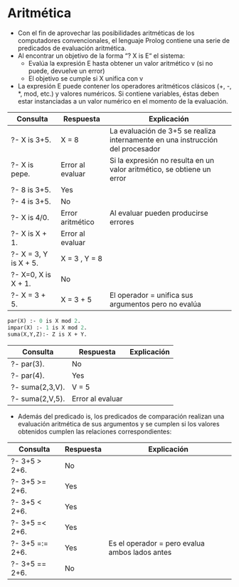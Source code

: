 # Aritmética

* Con el fin de aprovechar las posibilidades aritméticas de los computadores convencionales, el lenguaje Prolog
contiene una serie de predicados de evaluación aritmética.
* Al encontrar un objetivo de la forma “? X is E“ el sistema:
  * Evalúa la expresión E hasta obtener un valor aritmético v (si no puede, devuelve un error)
  * El objetivo se cumple si X unifica con v
* La expresión E puede contener los operadores aritméticos clásicos (+, -, *, mod, etc.) y valores numéricos. Si contiene variables, éstas deben estar instanciadas a un valor numérico en el momento de la evaluación.

| Consulta | Respuesta | Explicación |
| -- | -- | -- |
| ?- X is 3+5. | X = 8 | La evaluación de 3+5 se realiza internamente en una instrucción del procesador |
| ?- X is pepe. | Error al evaluar | Si la expresión no resulta en un valor aritmético, se obtiene un error |
| ?- 8 is 3+5. | Yes | |
| ?- 4 is 3+5. | No | |
| ?- X is 4/0. | Error aritmético | Al evaluar pueden producirse errores |
| ?- X is X + 1. | Error al evaluar | |
| ?- X = 3, Y is X + 5. | X = 3 , Y = 8 | |
| ?- X=0, X is X + 1. | No | |
| ?- X = 3 + 5. | X = 3 + 5 | El operador = unifica sus argumentos pero no evalúa |

```pl
par(X) :- 0 is X mod 2.
impar(X) :- 1 is X mod 2.
suma(X,Y,Z):- Z is X + Y.
```

| Consulta | Respuesta | Explicación |
| -- | -- | -- |
| ?- par(3). | No | |
| ?- par(4). | Yes | |
| ?- suma(2,3,V). | V = 5 | |
| ?- suma(2,V,5). | Error al evaluar | |

* Además del predicado is, los predicados de comparación realizan una evaluación aritmética de sus argumentos y
se cumplen si los valores obtenidos cumplen las relaciones correspondientes:

| Consulta | Respuesta | Explicación |
| -- | -- | -- |
| ?- 3+5 > 2+6. | No | |
| ?- 3+5 >= 2+6. | Yes | |
| ?- 3+5 < 2+6. | Yes | |
| ?- 3+5 =< 2+6. | Yes | |
| ?- 3+5 =:= 2+6. | Yes | Es el operador = pero evalua ambos lados antes |
| ?- 3+5 =\= 2+6. | No | |
